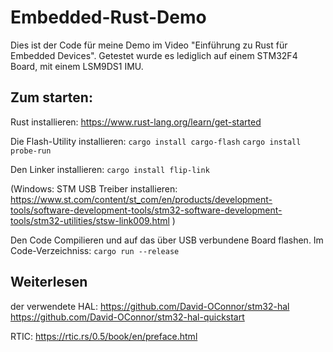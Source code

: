 # Embedded-Rust-Demo

Dies ist der Code für meine Demo im Video "Einführung zu Rust für Embedded Devices".
Getestet wurde es lediglich auf einem STM32F4 Board, mit einem LSM9DS1 IMU.

## Zum starten:
Rust installieren: https://www.rust-lang.org/learn/get-started

Die Flash-Utility installieren:
`cargo install cargo-flash`
`cargo install probe-run`

Den Linker installieren:
`cargo install flip-link`

(Windows: STM USB Treiber installieren: https://www.st.com/content/st_com/en/products/development-tools/software-development-tools/stm32-software-development-tools/stm32-utilities/stsw-link009.html )


Den Code Compilieren und auf das über USB verbundene Board flashen. Im Code-Verzeichniss:
`cargo run --release`

## Weiterlesen

der verwendete HAL: https://github.com/David-OConnor/stm32-hal
https://github.com/David-OConnor/stm32-hal-quickstart

RTIC: https://rtic.rs/0.5/book/en/preface.html
